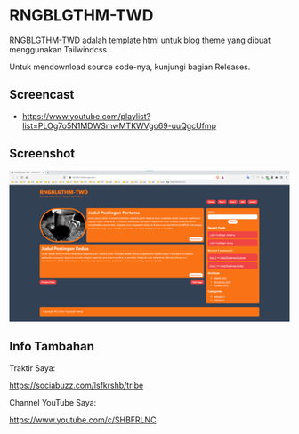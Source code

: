 # RNGBLGTHM-TWD

RNGBLGTHM-TWD adalah template html untuk blog theme yang dibuat menggunakan Tailwindcss.

Untuk mendownload source code-nya, kunjungi bagian Releases.

## Screencast

- https://www.youtube.com/playlist?list=PLOg7o5N1MDWSmwMTKWVgo69-uuQgcUfmp

## Screenshot

![ScreenShot](assets/RNGBLGTHM-TWD.png?raw=true)

## Info Tambahan

Traktir Saya:

https://sociabuzz.com/lsfkrshb/tribe

Channel YouTube Saya:

https://www.youtube.com/c/SHBFRLNC
